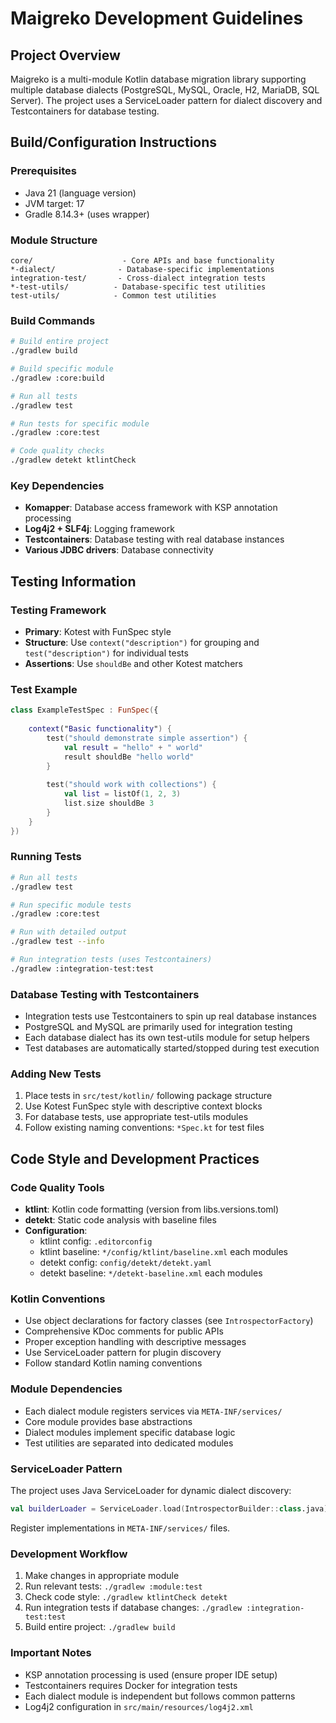 # Maigreko Development Guidelines

## Project Overview
Maigreko is a multi-module Kotlin database migration library supporting multiple database dialects (PostgreSQL, MySQL, Oracle, H2, MariaDB, SQL Server). The project uses a ServiceLoader pattern for dialect discovery and Testcontainers for database testing.

## Build/Configuration Instructions

### Prerequisites
- Java 21 (language version)
- JVM target: 17
- Gradle 8.14.3+ (uses wrapper)

### Module Structure
```
core/                    - Core APIs and base functionality
*-dialect/              - Database-specific implementations
integration-test/       - Cross-dialect integration tests
*-test-utils/          - Database-specific test utilities
test-utils/            - Common test utilities
```

### Build Commands
```bash
# Build entire project
./gradlew build

# Build specific module
./gradlew :core:build

# Run all tests
./gradlew test

# Run tests for specific module
./gradlew :core:test

# Code quality checks
./gradlew detekt ktlintCheck
```

### Key Dependencies
- **Komapper**: Database access framework with KSP annotation processing
- **Log4j2 + SLF4j**: Logging framework
- **Testcontainers**: Database testing with real database instances
- **Various JDBC drivers**: Database connectivity

## Testing Information

### Testing Framework
- **Primary**: Kotest with FunSpec style
- **Structure**: Use `context("description")` for grouping and `test("description")` for individual tests
- **Assertions**: Use `shouldBe` and other Kotest matchers

### Test Example
```kotlin
class ExampleTestSpec : FunSpec({
    
    context("Basic functionality") {
        test("should demonstrate simple assertion") {
            val result = "hello" + " world"
            result shouldBe "hello world"
        }
        
        test("should work with collections") {
            val list = listOf(1, 2, 3)
            list.size shouldBe 3
        }
    }
})
```

### Running Tests
```bash
# Run all tests
./gradlew test

# Run specific module tests
./gradlew :core:test

# Run with detailed output
./gradlew test --info

# Run integration tests (uses Testcontainers)
./gradlew :integration-test:test
```

### Database Testing with Testcontainers
- Integration tests use Testcontainers to spin up real database instances
- PostgreSQL and MySQL are primarily used for integration testing
- Each database dialect has its own test-utils module for setup helpers
- Test databases are automatically started/stopped during test execution

### Adding New Tests
1. Place tests in `src/test/kotlin/` following package structure
2. Use Kotest FunSpec style with descriptive context blocks
3. For database tests, use appropriate test-utils modules
4. Follow existing naming conventions: `*Spec.kt` for test files

## Code Style and Development Practices

### Code Quality Tools
- **ktlint**: Kotlin code formatting (version from libs.versions.toml)
- **detekt**: Static code analysis with baseline files
- **Configuration**: 
  - ktlint config: `.editorconfig`
  - ktlint baseline: `*/config/ktlint/baseline.xml` each modules
  - detekt config: `config/detekt/detekt.yaml`
  - detekt baseline: `*/detekt-baseline.xml` each modules

### Kotlin Conventions
- Use object declarations for factory classes (see `IntrospectorFactory`)
- Comprehensive KDoc comments for public APIs
- Proper exception handling with descriptive messages
- Use ServiceLoader pattern for plugin discovery
- Follow standard Kotlin naming conventions

### Module Dependencies
- Each dialect module registers services via `META-INF/services/`
- Core module provides base abstractions
- Dialect modules implement specific database logic
- Test utilities are separated into dedicated modules

### ServiceLoader Pattern
The project uses Java ServiceLoader for dynamic dialect discovery:
```kotlin
val builderLoader = ServiceLoader.load(IntrospectorBuilder::class.java)
```

Register implementations in `META-INF/services/` files.

### Development Workflow
1. Make changes in appropriate module
2. Run relevant tests: `./gradlew :module:test`
3. Check code style: `./gradlew ktlintCheck detekt`
4. Run integration tests if database changes: `./gradlew :integration-test:test`
5. Build entire project: `./gradlew build`

### Important Notes
- KSP annotation processing is used (ensure proper IDE setup)
- Testcontainers requires Docker for integration tests
- Each dialect module is independent but follows common patterns
- Log4j2 configuration in `src/main/resources/log4j2.xml`